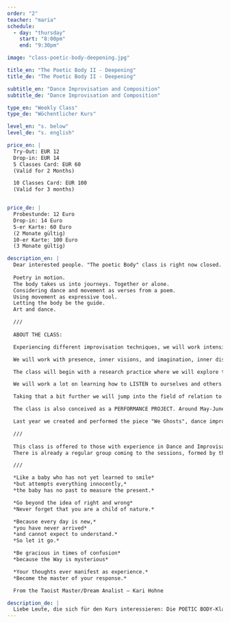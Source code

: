 ```yaml
---
order: "2"
teacher: "maria"
schedule:
  - day: "thursday"
    start: "8:00pm"
    end: "9:30pm"

image: "class-poetic-body-deepening.jpg"

title_en: "The Poetic Body II - Deepening"
title_de: "The Poetic Body II - Deepening"

subtitle_en: "Dance Improvisation and Composition"
subtitle_de: "Dance Improvisation and Composition"

type_en: "Weekly Class"
type_de: "Wöchentlicher Kurs"

level_en: "s. below"
level_de: "s. english"

price_en: |
  Try-Out: EUR 12
  Drop-in: EUR 14
  5 Classes Card: EUR 60   
  (Valid for 2 Months)  

  10 Classes Card: EUR 100  
  (Valid for 3 months)


price_de: |
  Probestunde: 12 Euro
  Drop-in: 14 Euro  
  5-er Karte: 60 Euro 
  (2 Monate gültig)
  10-er Karte: 100 Euro  
  (3 Monate gültig)

description_en: |
  Dear interested people. "The poetic Body" class is right now closed. We are working on a piece, as part of the performance project the class offers, and the group is not anymore open for drop-in. It will be open again in September/Oktober 2019. Stay tuned and thanks for your interest. Looking forward to welcome you all.
  
  Poetry in motion.  
  The body takes us into journeys. Together or alone.  
  Considering dance and movement as verses from a poem.  
  Using movement as expressive tool.  
  Letting the body be the guide.  
  Art and dance.  

  ///  
  
  ABOUT THE CLASS:  

  Experiencing different improvisation techniques, we will work intensively with the body and its ocean of expression, allowing the poetics of the body and its presence in motion to unfold; going a bit further on taking that into Compositions. Creating short pieces and “poems in movement” that are open to meaning and interpretation. Unfolding suggestive landscapes and alive compositions.

  We will work with presence, inner visions, and imagination, inner discourse/speech, decision-making, braveness, vulnerability, clarity of movement, musicality and present time awareness. Using tasks and exercises related to practices like Action Theatre, Instant Composition, Dance Improvisation, Creative Writing, and Butoh.

  The class will begin with a research practice where we will explore the possibilities of movement and dynamics, expanding our movement vocabulary, visiting thought improvisation different qualities and choices; in order to make ourselves available and potentially free in HOW we move. Here we will work on expanding, rediscovering and experiencing the HOW and WHAT we are doing. Creating our own material and acknowledging it as a dynamic constantly changing living thing, that has its own life, detached from our identity.

  We will work a lot on learning how to LISTEN to ourselves and others. We will practice being constantly in present time, ready and available, like a wildcat. Creating and choreographing, phrasing the movement in order to let the material speak up and dance it with joy.

  Taking that a bit further we will jump into the field of relation to others, to ourselves, and to the material we are creating, or that’s being created. Working on duos, trios, and group compositions as well as in Solos. Taking the whole work to serve the composition, and letting it rip off you to serve the poetry and the “third body” = The composition. Practicing WHERE and WHEN we do what we do, and noticing how time and space can be modified.

  The class is also conceived as a PERFORMANCE PROJECT. Around May-June, participants of the class, under the direction and guidance of the teacher, will perform a piece that will be created on these sessions and on possibly, extended hours of rehearsals.

  Last year we created and performed the piece "We Ghosts", dance improvisation and composition 40 min piece that was shown for two nights at Urbanraum, under a weekend performance event. The participants that took part in it still remain in this group, and we are heading further this year. 

  ///  
  
  This class is offered to those with experience in Dance and Improvisation (Intermediate as well as advanced).
  There is already a regular group coming to the sessions, formed by the last year The Poetic Body students and other experienced participants. If you are willing to join us, please feel welcome to send an email with a little description of your dance/movement experience. 

  ///

  *Like a baby who has not yet learned to smile*  
  *but attempts everything innocently,*  
  *the baby has no past to measure the present.*

  *Go beyond the idea of right and wrong*  
  *Never forget that you are a child of nature.*

  *Because every day is new,*  
  *you have never arrived*  
  *and cannot expect to understand.*  
  *So let it go.*  

  *Be gracious in times of confusion*  
  *because the Way is mysterious*

  *Your thoughts ever manifest as experience.*  
  *Become the master of your response.*    

  From the Taoist Master/Dream Analist – Kari Hohne

description_de: |
  Liebe Leute, die sich für den Kurs interessieren: Die POETIC BODY-Klasse ist zur Zeit geschlossen. Wir arbeiten an einem Stück als Teil des Performance-Projekts, und es sind zur Zeit keine Drop-Ins möglich. Ab September / Oktober 2019 wird der Kurs wieder offen für neue Teilnehmer_innen sein. Vielen Dank für Euer Verständnis!
---
```

